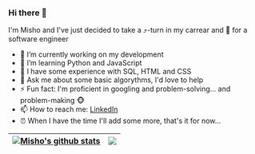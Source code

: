 ### Hi there 👋
I'm Misho and I've just decided to take a ⤴️-turn in my carrear and 🚀 for a software engineer
- 🔭 I’m currently working on my development
- 🌱 I’m learning Python and JavaScript
- 💪 I have some experience with SQL, HTML and CSS
- 💬 Ask me about some basic algorythms, I'd love to help
- ⚡ Fun fact: I'm proficient in googling and problem-solving... and problem-making 🐵
- 📫 How to reach me: [LinkedIn](https://www.linkedin.com/in/mihail-istiliyanov-95a28049/)
- ⏰ When I have the time I'll add some more, that's it for now...

<!--
**mi6oo6im/mi6oo6im** is a ✨ _special_ ✨ repository because its `README.md` (this file) appears on your GitHub profile.

Here are some ideas to get you started:

- 🔭 I’m currently working on ...
- 🌱 I’m currently learning ...
- 👯 I’m looking to collaborate on ...
- 🤔 I’m looking for help with ...
- 💬 Ask me about ...
- 📫 How to reach me: ...
- 😄 Pronouns: ...
- ⚡ Fun fact: ...
-->

<a href="https://github.com/mi6oo6im/github-readme-stats"><img align="center" src="https://github-readme-stats.vercel.app/api?username=mi6oo6im&show_icons=true&include_all_commits=true&theme=buefy&hide_border=true" alt="Misho's github stats" /></a> | <a href="https://github.com/mi6oo6im/github-readme-stats"><img align="center" src="https://github-readme-stats.vercel.app/api/top-langs/?username=mi6oo6im&layout=compact&theme=buefy&hide_border=true" /></a> |
| ------------- | ------------- |
